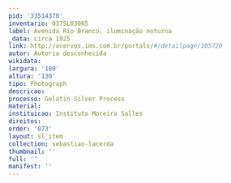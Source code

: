 ```yaml
---
pid: '33514370'
inventario: 037SL03065
label: Avenida Rio Branco, iluminação noturna
_data: circa 1925
link: http://acervos.ims.com.br/portals/#/detailpage/105720
autor: Autoria desconhecida
wikidata: 
largura: '180'
altura: '130'
tipo: Photograph
descricao: 
processo: Gelatin Silver Process
material: 
instituicao: Instituto Moreira Salles
direitos: 
order: '073'
layout: sl_item
collection: sebastiao-lacerda
thumbnail: ''
full: ''
manifest: ''
---
```

